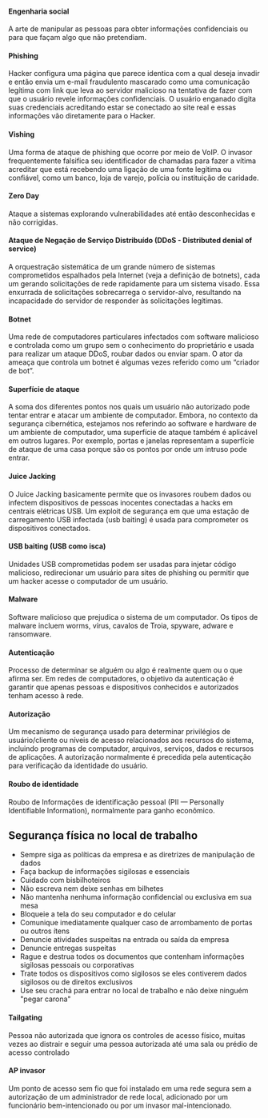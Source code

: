 #### Engenharia social

A arte de manipular as pessoas para obter informações confidenciais ou para que façam algo que não pretendiam.

#### Phishing

Hacker configura uma página que parece identica com a qual deseja invadir e então envia um e-mail fraudulento mascarado como uma comunicação legítima com link que leva ao servidor malicioso na tentativa de fazer com que o usuário revele informações confidenciais. O usuário enganado digita suas credenciais acreditando estar se conectado ao site real e essas informações vão diretamente para o Hacker.

#### Vishing

Uma forma de ataque de phishing que ocorre por meio de VoIP. O invasor frequentemente falsifica seu identificador de chamadas para fazer a vítima acreditar que está recebendo uma ligação de uma fonte legítima ou confiável, como um banco, loja de varejo, polícia ou instituição de caridade.

#### Zero Day

Ataque a sistemas explorando vulnerabilidades até então desconhecidas e não corrigidas.

#### Ataque de Negação de Serviço Distribuído (DDoS - Distributed denial of service)

A orquestração sistemática de um grande número de sistemas comprometidos espalhados pela Internet (veja a definição de botnets), cada um gerando solicitações de rede rapidamente para um sistema visado. Essa enxurrada de solicitações sobrecarrega o servidor-alvo, resultando na incapacidade do servidor de responder às solicitações legítimas.

####  Botnet

Uma rede de computadores particulares infectados com software malicioso e controlada como um grupo sem o conhecimento do proprietário e usada para realizar um ataque DDoS, roubar dados ou enviar spam. O ator da ameaça que controla um botnet é algumas vezes referido como um “criador de bot”.

#### Superfície de ataque

A soma dos diferentes pontos nos quais um usuário não autorizado pode tentar entrar e atacar um ambiente de computador. Embora, no contexto da segurança cibernética, estejamos nos referindo ao software e hardware de um ambiente de computador, uma superfície de ataque também é aplicável em outros lugares. Por exemplo, portas e janelas representam a superfície de ataque de uma casa porque são os pontos por onde um intruso pode entrar.

#### Juice Jacking

O Juice Jacking basicamente permite que os invasores roubem dados ou infectem dispositivos de pessoas inocentes conectadas a hacks em centrais elétricas USB. Um exploit de segurança em que uma estação de carregamento USB infectada (usb baiting) é usada para comprometer os dispositivos conectados.

#### USB baiting (USB como isca)

Unidades USB comprometidas podem ser usadas para injetar código malicioso, redirecionar um usuário para sites de phishing ou permitir que um hacker acesse o computador de um usuário.

#### Malware 

Software malicioso que prejudica o sistema de um computador. Os tipos de malware incluem worms, vírus, cavalos de Troia, spyware, adware e ransomware.

#### Autenticação

Processo de determinar se alguém ou algo é realmente quem ou o que afirma ser. Em redes de computadores, o objetivo da autenticação é garantir que apenas pessoas e dispositivos conhecidos e autorizados tenham acesso à rede. 

#### Autorização

Um mecanismo de segurança usado para determinar privilégios de usuário/cliente ou níveis de acesso relacionados aos recursos do sistema, incluindo programas de computador, arquivos, serviços, dados e recursos de aplicações. A autorização normalmente é precedida pela autenticação para verificação da identidade do usuário.

#### Roubo de identidade

Roubo de Informações de identificação pessoal (PII — Personally Identifiable Information), normalmente para ganho econômico.


## Segurança física no local de trabalho

- Sempre siga as políticas da empresa e as diretrizes de manipulação de dados
- Faça backup de informações sigilosas e essenciais
- Cuidado com bisbilhoteiros
- Não escreva nem deixe senhas em bilhetes
- Não mantenha nenhuma informação confidencial ou exclusiva em sua mesa
- Bloqueie a tela do seu computador e do celular
- Comunique imediatamente qualquer caso de arrombamento de portas ou outros ítens
- Denuncie atividades suspeitas na entrada ou saída da empresa
- Denuncie entregas suspeitas
- Rague e destrua todos os documentos que contenham informações sigilosas pessoais ou corporativas
- Trate todos os dispositivos como sigilosos se eles contiverem dados sigilosos ou de direitos exclusivos
- Use seu crachá para entrar no local de trabalho e não deixe ninguém "pegar carona"

#### Tailgating

Pessoa não autorizada que ignora os controles de acesso físico, muitas vezes ao distrair e seguir uma pessoa autorizada até uma sala ou prédio de acesso controlado

#### AP invasor

Um ponto de acesso sem fio que foi instalado em uma rede segura sem a autorização de um administrador de rede local, adicionado por um funcionário bem-intencionado ou por um invasor mal-intencionado.